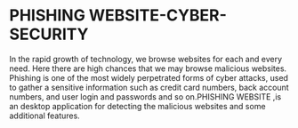 # PHISHING WEBSITE-CYBER-SECURITY
In the rapid growth of technology, we browse websites for each and every  need. Here there are high chances that we may browse malicious  websites. Phishing is one of the most widely perpetrated forms of cyber attacks,  used to gather a sensitive information such as credit card numbers, back account  numbers, and user login and passwords and so on.PHISHING WEBSITE ,is an  desktop application for detecting the malicious websites and some additional  features.
